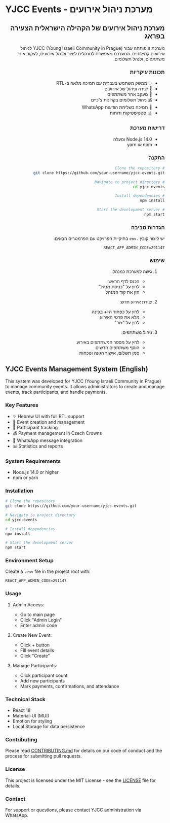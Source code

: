 # YJCC Events - מערכת ניהול אירועים

<div dir="rtl">

## מערכת ניהול אירועים של הקהילה הישראלית הצעירה בפראג

מערכת זו פותחה עבור YJCC (Young Israeli Community in Prague) לניהול אירועים קהילתיים. המערכת מאפשרת למנהלים ליצור ולנהל אירועים, לעקוב אחר משתתפים, ולנהל תשלומים.

### תכונות עיקריות
- ✨ ממשק משתמש בעברית עם תמיכה מלאה ב-RTL
- 📅 יצירה וניהול של אירועים
- 👥 מעקב אחר משתתפים
- 💰 ניהול תשלומים בקרונות צ'כיים
- 📱 תמיכה בשליחת הודעות WhatsApp
- 📊 סטטיסטיקות ודוחות

### דרישות מערכת
- Node.js 14.0 ומעלה
- npm או yarn

### התקנה

```bash
# Clone the repository
git clone https://github.com/your-username/yjcc-events.git

# Navigate to project directory
cd yjcc-events

# Install dependencies
npm install

# Start the development server
npm start
```

### הגדרות סביבה
יש ליצור קובץ `.env` בתיקיית הפרויקט עם הפרמטרים הבאים:
```
REACT_APP_ADMIN_CODE=291147
```

### שימוש
1. גישה למערכת כמנהל:
   - הכנס לדף הראשי
   - לחץ על "כניסת מנהל"
   - הזן את קוד המנהל

2. יצירת אירוע חדש:
   - לחץ על כפתור ה-+ בפינה
   - מלא את פרטי האירוע
   - לחץ על "צור"

3. ניהול משתתפים:
   - לחץ על מספר המשתתפים באירוע
   - הוסף משתתפים חדשים
   - סמן תשלום, אישור הגעה ונוכחות

</div>

## YJCC Events Management System (English)

This system was developed for YJCC (Young Israeli Community in Prague) to manage community events. It allows administrators to create and manage events, track participants, and handle payments.

### Key Features
- ✨ Hebrew UI with full RTL support
- 📅 Event creation and management
- 👥 Participant tracking
- 💰 Payment management in Czech Crowns
- 📱 WhatsApp message integration
- 📊 Statistics and reports

### System Requirements
- Node.js 14.0 or higher
- npm or yarn

### Installation

```bash
# Clone the repository
git clone https://github.com/your-username/yjcc-events.git

# Navigate to project directory
cd yjcc-events

# Install dependencies
npm install

# Start the development server
npm start
```

### Environment Setup
Create a `.env` file in the project root with:
```
REACT_APP_ADMIN_CODE=291147
```

### Usage
1. Admin Access:
   - Go to main page
   - Click "Admin Login"
   - Enter admin code

2. Create New Event:
   - Click + button
   - Fill event details
   - Click "Create"

3. Manage Participants:
   - Click participant count
   - Add new participants
   - Mark payments, confirmations, and attendance

### Technical Stack
- React 18
- Material-UI (MUI)
- Emotion for styling
- Local Storage for data persistence

### Contributing
Please read [CONTRIBUTING.md](CONTRIBUTING.md) for details on our code of conduct and the process for submitting pull requests.

### License
This project is licensed under the MIT License - see the [LICENSE](LICENSE) file for details.

### Contact
For support or questions, please contact YJCC administration via WhatsApp.
